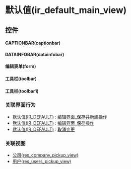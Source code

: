 # 默认值(ir_default_main_view)  <!-- {docsify-ignore-all} -->



## 控件
#### CAPTIONBAR(captionbar)
#### DATAINFOBAR(datainfobar)
#### 编辑表单(form)
#### 工具栏(toolbar)
#### 工具栏(toolbar1)


### 关联界面行为
  * [默认值(IR_DEFAULT)](module/base/ir_default) : [编辑界面_保存并新建操作](module/base/ir_default#界面行为)
  * [默认值(IR_DEFAULT)](module/base/ir_default) : [编辑界面_保存操作](module/base/ir_default#界面行为)
  * [默认值(IR_DEFAULT)](module/base/ir_default) : [取消变更](module/base/ir_default#界面行为)

### 关联视图
  * [公司(res_company_pickup_view)](app/view/res_company_pickup_view)
  * [用户(res_users_pickup_view)](app/view/res_users_pickup_view)

<script>
 const { createApp } = Vue
  createApp({
    data() {
      return {

      }
    }
  }).use(ElementPlus).mount('#app')
</script>